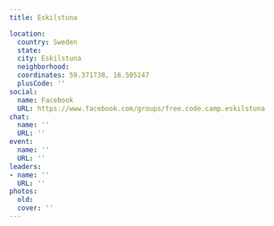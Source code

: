 ```yaml
---
title: Eskilstuna

location:
  country: Sweden
  state: 
  city: Eskilstuna
  neighborhood: 
  coordinates: 59.371738, 16.505147
  plusCode: ''
social:
  name: Facebook
  URL: https://www.facebook.com/groups/free.code.camp.eskilstuna
chat:
  name: ''
  URL: ''
event:
  name: ''
  URL: ''
leaders:
- name: ''
  URL: ''
photos:
  old: 
  cover: ''
---
```

